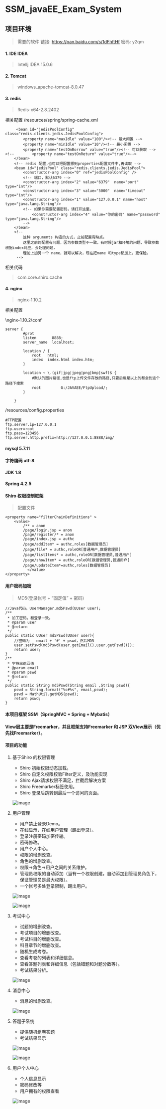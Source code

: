 # SSM_javaEE_Exam_System

## 项目环境
> 需要的软件 链接: https://pan.baidu.com/s/1dFhftHf 密码: y2qm

#### 1. IDE IDEA
> Intellj IDEA 15.0.6

#### 2. Tomcat
> windows_apache-tomcat-8.0.47

#### 3. redis
> Redis-x64-2.8.2402

相关配置
/resources/spring/spring-cache.xml
```
	 <bean id="jedisPoolConfig" class="redis.clients.jedis.JedisPoolConfig">
        <property name="maxIdle" value="100"/><!-- 最大闲置 -->
        <property name="minIdle" value="10"/><!-- 最小闲置 -->
        <property name="testOnBorrow" value="true"/><!-- 可以获取 -->
<!--        <property name="testOnReturn" value="true"/>-->
    </bean>
	<!-- redis 配置,也可以把配置挪到properties配置文件中,再读取 -->
	<bean id="jedisPool" class="redis.clients.jedis.JedisPool">
		<constructor-arg index="0" ref="jedisPoolConfig" />
		<!-- 端口，默认6379 -->
	    <constructor-arg index="2" value="6379"  name="port" type="int"/>
	    <constructor-arg index="3" value="5000"  name="timeout" type="int"/>
	    <constructor-arg index="1" value="127.0.0.1" name="host" type="java.lang.String"/>
	    <!-- 如果你需要配置密码，请打开这里。
	        <constructor-arg index="4" value="你的密码" name="password" type="java.lang.String"/>
	    -->
	</bean>
	<!--
		这种 arguments 构造的方式，之前配置有缺点。
		这里之前的配置有问题，因为参数类型不一致，有时候jar和环境的问题，导致参数根据index对应，会处理问题，
		理论上加另一个 name，就可以解决，现在把name 和type都加上，更保险。
	 -->
```
相关代码
> com.core.shiro.cache

#### 4. nginx
> nginx-1.10.2

相关配置

\nginx-1.10.2\conf
```
server {
        #prot
        listen       8888;
        server_name  localhost;

        location / {
            root   html;
            index  index.html index.htm;
        }

        location ~ \.(gif|jpg|jpeg|png|bmp|swf)$ {
            #默认的图片路径,也是ftp上传文件存放的路径,只要后缀是以上的都会到这个路径下搜索
            root         G:/JAVAEE/FtpUpload/;
        }

    }
```

/resources/config.properties

```
#FTP配置
ftp.server.ip=127.0.0.1
ftp.user=root
ftp.pass=123456
ftp.server.http.prefix=http://127.0.0.1:8888/img/
```

#### mysql 5.7.11
#### 字符编码  utf-8
#### JDK 1.8
#### Spring 4.2.5
#### Shiro 权限控制框架
>配置文件

```
<property name="filterChainDefinitions" >
	<value>
		/** = anon
		/page/login.jsp = anon
		/page/register/* = anon
		/page/index.jsp = authc
		/page/addItem* = authc,roles[数据管理员]
		/page/file* = authc,roleOR[普通用户,数据管理员]
		/page/listItems* = authc,roleOR[数据管理员,普通用户]
		/page/showItem* = authc,roleOR[数据管理员,普通用户]
		/page/updateItem*=authc,roles[数据管理员]
          </value>
</property>
```

#### 用户密码加密
> MD5(登录帐号 + “固定值” + 密码)

```
//Java代码。UserManager.md5Pswd(UUser user);
/**
 * 加工密码，和登录一致。
 * @param user
 * @return
 */
public static UUser md5Pswd(UUser user){
	//密码为   email + '#' + pswd，然后MD5
	user.setPswd(md5Pswd(user.getEmail(),user.getPswd()));
	return user;
}
/**
 * 字符串返回值
 * @param email
 * @param pswd
 * @return
 */
public static String md5Pswd(String email ,String pswd){
	pswd = String.format("%s#%s", email,pswd);
	pswd = MathUtil.getMD5(pswd);
	return pswd;
}
```


#### 本项目框架 SSM（SpringMVC + Spring + Mybatis）
#### View层主要是Freemarker，并且框架支持Freemarker 和 JSP 双View展示（优先找Freemarker）。


#### 项目的功能

1. 基于Shiro 的权限管理
    * Shiro 初始权限动态加载。
    * Shiro 自定义权限校验Filter定义，及功能实现
    * Shiro Ajax请求权限不满足，拦截后解决方案
    * Shiro Freemarker标签使用。
    * Shiro 登录后跳转到最后一个访问的页面。

    ![image](http://opo4hqpqj.bkt.clouddn.com/permission.png)

2. 用户管理
    * 用户禁止登录Demo。
    * 在线显示，在线用户管理（踢出登录）。
    * 登录注册密码加密传输。
    * 密码修改。
    * 用户个人中心。
    * 权限的增删改查。
    * 角色的增删改查。
    * 权限->角色->用户之间的关系维护。
    * 管理员权限的自动添加（当有一个权限创建，自动添加到管理员角色下，保证管理员是最大权限）。
    * 一个帐号多处登录限制，踢出用户。

    ![image](http://opo4hqpqj.bkt.clouddn.com/user.png)

    ![image](http://opo4hqpqj.bkt.clouddn.com/login.png)

3. 考试中心
    * 试题的增删改查。
    * 考试项目的增删改查。
    * 考试科目的增删改查。
    * 科目章节的增删改查。
    * 随机生成考卷。
    * 查看考卷的列表和详细信息。
    * 查看答题列表和详细信息（包括错题和对题分数等）。
    * 考试结果分析。

    ![image](http://opo4hqpqj.bkt.clouddn.com/exam.png)

4. 消息中心
    * 消息的增删改查。

    ![image](http://opo4hqpqj.bkt.clouddn.com/article.png)

5. 答题子系统
   * 提供随机组卷答题
   * 考试结果显示

   ![image](http://opo4hqpqj.bkt.clouddn.com/start_exam.png)

   ![image](http://opo4hqpqj.bkt.clouddn.com/start_end.png)

6. 用户个人中心
   * 个人信息显示
   * 密码修改等
   * 用户拥有的权限查看

   ![image](http://opo4hqpqj.bkt.clouddn.com/user_info.png)